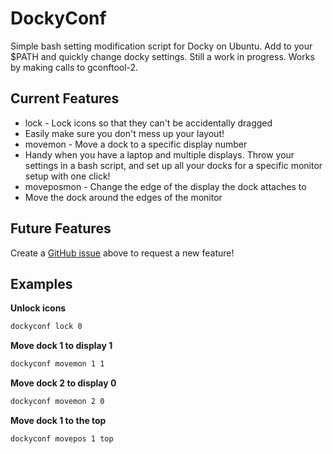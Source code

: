 # DockyConf
 
Simple bash setting modification script for Docky on Ubuntu. Add to your $PATH and quickly change docky settings. Still a work in progress. Works by making calls to gconftool-2.

## Current Features
* lock - Lock icons so that they can't be accidentally dragged
 * Easily make sure you don't mess up your layout!
* movemon - Move a dock to a specific display number
 * Handy when you have a laptop and multiple displays. Throw your settings in a bash script, and set up all your docks for a specific monitor setup with one click!
* moveposmon - Change the edge of the display the dock attaches to
 * Move the dock around the edges of the monitor

## Future Features
Create a [GitHub issue](https://github.com/benyanke/DockyConf/issues/new) above to request a new feature!

## Examples

**Unlock icons**
```bash
dockyconf lock 0
```

**Move dock 1 to display 1**
```bash
dockyconf movemon 1 1
```

**Move dock 2 to display 0**
```bash
dockyconf movemon 2 0
```

**Move dock 1 to the top**
```bash
dockyconf movepos 1 top
```
